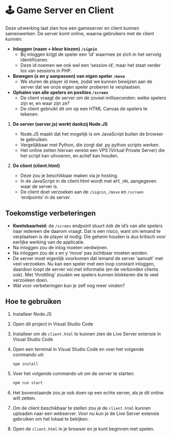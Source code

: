 # 🕹 Game Server en Client

Deze uitwerking laat zien hoe een gameserver en client kunnen samenwerken. De server komt online, waarna gebruikers met de client kunnen:

- **Inloggen (naam + kleur kiezen) `/signin`**
    - Bij inloggen krijgt de speler een ‘id’ waarmee ze zich in het vervolg identificeren.
    - Deze id noemen we ook wel een ‘session id’, maar het staat verder los van sessions in PHP.
- **Bewegen (x en y aanpassen) van eigen speler `/move`**
    - We sturen de player id mee, zodat we kunnen bewijzen aan de server dat we onze eigen speler proberen te verplaatsen.
- **Ophalen van alle spelers en posities `/screen`**
    - De client vraagt de server om de zoveel milliseconden: welke spelers zijn er, en waar zijn ze?
    - De client gebruikt dit om op een HTML Canvas de spelers te tekenen.

1. **De server (server.js) werkt dankzij Node.JS**
    - Node.JS maakt dat het mogelijk is om JavaScript buiten de browser te gebruiken.
    - Vergelijkbaar met Python, die zorgt dat .py python scripts werken.
    - Het online zetten hiervan vereist een VPS (Virtual Private Server) die het script kan uitvoeren, en actief kan houden.

2. **De client (client.html)**
    - Deze zou je beschikbaar maken via je hosting.
    - In de JavaScript in de client.html wordt met `API_URL` aangegeven waar de server is.
    - De client doet verzoeken aan de `/signin`, `/move` en `/screen` ‘endpoints’ in de server.

## Toekomstige verbeteringen

- **Kwetsbaarheid:** de `/screen` endpoint stuurt óók de id’s van alle spelers naar iedereen die daarom vraagt. Dat is een risico, want om iemand te verplaatsen is de player id nodig. Die geheim houden is dus kritisch voor eerlijke werking van de applicatie.
- Na inloggen zou de inlog moeten verdwijnen.
- Na inloggen zou de x en y ‘move’ pas zichtbaar moeten worden.
- De server moet eigenlijk voorkomen dat iemand de server ‘aanvalt’ met veel verzoeken. Nu kan een speler met een loop constant inloggen, daardoor loopt de server vol met informatie (en de verbonden clients ook). Met ‘throttling’ zouden we spelers kunnen blokkeren die te veel verzoeken doen.
- Wat voor verbeteringen kun je zelf nog meer vinden?

## Hoe te gebruiken

1. Installeer Node.JS

2. Open dit project in Visual Studio Code

3. Installeer om de `client.html` te kunnen zien de Live Server extensie in Visual Studio Code

4. Open een terminal in Visual Studio Code en voer het volgende commando uit:

    ```bash
    npm install
    ```

5. Voer het volgende commando uit om de server te starten:

    ```bash
    npm run start
    ```

6. Het bovenstaande zou je ook doen op een echte server, als je dit online wilt zetten.

7. Om de client beschikbaar te stellen zou je de `client.html` kunnen uploaden naar een webserver. Voor nu kun je de Live Server extensie gebruiken om het lokaal te bekijken.

8. Open de `client.html` in je browser en je kunt beginnen met spelen.
